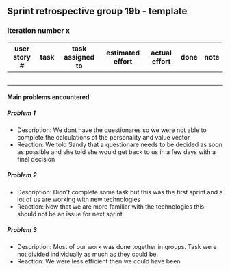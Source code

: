 ## Sprint retrospective group 19b - template

### Iteration number x


|  user story # |  task | task assigned to  | estimated effort  | actual effort  | done | note |
|---|---|---|---|---|---|---|
|   |   |   |   |   |   |   |
|   |   |   |   |   |   |   |
|   |   |   |   |   |   |   |
|   |   |   |   |   |   |   |
|   |   |   |   |   |   |   |

#### Main problems encountered

##### Problem 1
- Description: We dont have the questionares so we were not able to complete the calculations of the personality and value vector
- Reaction: We told Sandy that a questionare needs to be decided as soon as possible and she told she would get back to us in a few days with a final decision

##### Problem 2
- Description: Didn't complete some task but this was the first sprint and a lot of us are working with new technologies
- Reaction: Now that we are more familiar with the technologies this should not be an issue for next sprint

##### Problem 3
- Description: Most of our work was done together in groups. Task were not divided individually as much as they could be. 
- Reaction: We were less efficient then we could have been


